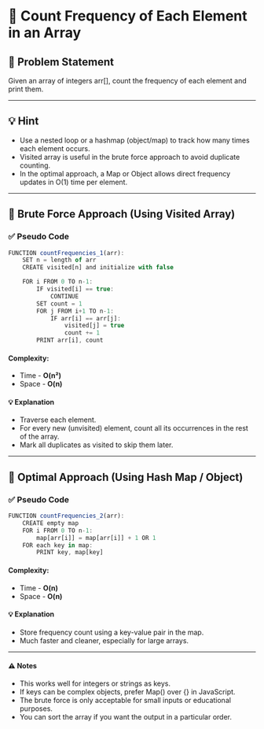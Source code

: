 # 🔢 Count Frequency of Each Element in an Array

## 🧩 Problem Statement
Given an array of integers arr[], count the frequency of each element and print them.

---

## 💡 Hint
- Use a nested loop or a hashmap (object/map) to track how many times each element occurs.
- Visited array is useful in the brute force approach to avoid duplicate counting.
- In the optimal approach, a Map or Object allows direct frequency updates in O(1) time per element.

---

## 🔁 Brute Force Approach (Using Visited Array)

### ✅ Pseudo Code
```js
FUNCTION countFrequencies_1(arr):
    SET n = length of arr
    CREATE visited[n] and initialize with false

    FOR i FROM 0 TO n-1:
        IF visited[i] == true:
            CONTINUE
        SET count = 1
        FOR j FROM i+1 TO n-1:
            IF arr[i] == arr[j]:
                visited[j] = true
                count += 1
        PRINT arr[i], count
```
#### Complexity:
- Time - **O(n²)**
- Space - **O(n)**
#### 💡 Explanation
- Traverse each element.
- For every new (unvisited) element, count all its occurrences in the rest of the array.
- Mark all duplicates as visited to skip them later.

---

## 📐 Optimal Approach (Using Hash Map / Object)

### ✅ Pseudo Code
```js
FUNCTION countFrequencies_2(arr):
    CREATE empty map
    FOR i FROM 0 TO n-1:
        map[arr[i]] = map[arr[i]] + 1 OR 1
    FOR each key in map:
        PRINT key, map[key]
```
#### Complexity:
- Time - **O(n)**
- Space - **O(n)**
#### 💡 Explanation
- Store frequency count using a key-value pair in the map.
- Much faster and cleaner, especially for large arrays.

---

#### ⚠️ Notes
- This works well for integers or strings as keys.
- If keys can be complex objects, prefer Map() over {} in JavaScript.
- The brute force is only acceptable for small inputs or educational purposes.
- You can sort the array if you want the output in a particular order.